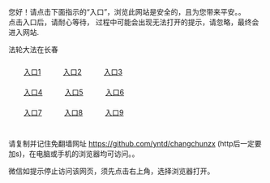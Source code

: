 您好！请点击下面指示的“入口”，浏览此网站是安全的，且为您带来平安。。 <br/>
点击入口后，请耐心等待， 过程中可能会出现无法打开的提示，请忽略，最终会进入网站. </br>

法轮大法在长春<br/>
<div style="padding:10px"><a style="margin:20px" target="_blank" href="https://d1rww8pwbi6c0i.cloudfront.net/2Qpsp?zjuigo" id="ccLink1" rel="nofollow">入口1</a> <a target="_blank" style="margin:20px" href="https://d387y9wjxj0trz.cloudfront.net/2Qpsp?rtmmatzr" id="ccLink2" rel="nofollow">入口2</a> <a style="margin:20px" target="_blank" href="https://d1w2ywf87lcw8l.cloudfront.net/2Qpsp?zoqsdfw" id="ccLink3" rel="nofollow">入口3</a></div>

<div style="padding:10px" ><a style="margin:20px" target="_blank" href="https://d1rww8pwbi6c0i.cloudfront.net/2Qpsp?zjuigo" id="ccLink4" rel="nofollow">入口4</a> <a style="margin:20px" href="https://d387y9wjxj0trz.cloudfront.net/2Qpsp?rtmmatzr" target="_blank" id="ccLink5" rel="nofollow">入口5</a> <a style="margin:20px" href="https://d1w2ywf87lcw8l.cloudfront.net/2Qpsp?zoqsdfw" target="_blank" id="ccLink6" rel="nofollow">入口6</a></div>

<div style="padding:10px"><a style="margin:20px" target="_blank" href="https://d1rww8pwbi6c0i.cloudfront.net/2Qpsp?zjuigo" id="ccLink7" rel="nofollow">入口7</a> <a style="margin:20px" href="https://d387y9wjxj0trz.cloudfront.net/2Qpsp?rtmmatzr" target="_blank" id="ccLink8" rel="nofollow">入口8</a> <a style="margin:20px" target="_blank" href="https://d1w2ywf87lcw8l.cloudfront.net/2Qpsp?zoqsdfw" id="ccLink9" rel="nofollow">入口9</a></div>

<br/>



请复制并记住免翻墙网址 https://github.com/yntd/changchunzx (http后一定要加s)，在电脑或手机的浏览器均可访问。。<br/>

微信如提示停止访问该网页，须先点击右上角，选择浏览器打开。
